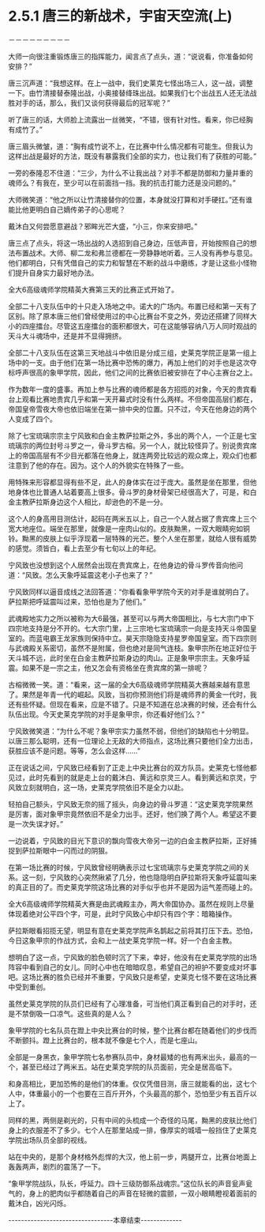 # 2.5.1 唐三的新战术，宇宙天空流(上)
－－－－－－－－－

  大师一向很注重锻炼唐三的指挥能力，闻言点了点头，道：“说说看，你准备如何安排？”

  唐三沉声道：“我想这样。在上一战中，我们史莱克七怪出场三人，这一战，调整一下。由竹清接替泰隆出战，小奥接替绛珠出战。如果我们七个出战五人还无法战胜对手的话，那么，我们又谈何获得最后的冠军呢？”

  听了唐三的话，大师脸上流露出一丝微笑，“不错，很有针对性。看来，你已经胸有成竹了。”

  唐三眉头微皱，道：“胸有成竹说不上，在比赛中什么情况都有可能生。但我认为这样出战是最好的方法，既没有暴露我们全部的实力，也让我们有了获胜的可能。”

  一旁的泰隆忍不住道：“三少，为什么不让我出战？对手不都是防御和力量并重的魂师么？有我在，至少可以在前面挡一挡。我的抗击打能力还是没问题的。”

  大师微笑道：“他之所以让竹清接替你的位置，本身就没打算和对手硬扛。”还有谁能比他更明白自己嫡传弟子的心思呢？

  戴沐白又何尝愿意避战？邪眸光芒大盛，“小三，你来安排吧。”

  唐三点了点头，将这一场出战的人选招到自己身边，压低声音，开始按照自己的想法布置战术。大师、柳二龙和弗兰德都在一旁静静地听着。三人没有再参与意见。他们都明白，只有凭借自己的实力和智慧在不断的战斗中磨练，才是让这些小怪物们提升自身实力最好地办法。

  全大6高级魂师学院精英大赛第三天的比赛正式开始了。

  全部二十八支队伍中的十只走入场地之中。诺大的广场内。布置已经和第一天有了区别。除了原本唐三他们曾经使用过的中心比赛台不变之外，旁边还搭建了同样大小的四座擂台。尽管这五座擂台的面积都很大，可在这能够容纳八万人同时观战的天斗大斗魂场中，还是并不显得拥挤。

  全部二十八支队伍在这第三天地战斗中依旧是分成三组，史莱克学院正是第一组上场中的一支。由于他们在第一场比赛中恐怖的爆力，再加上他们的对手也是这次夺标呼声很高的象甲学院，因此，他们之间的比赛依旧被安排在了中心主赛台之上。

  作为数年一度的盛事。再加上参与比赛的魂师都是各方招揽的对象，今天的贵宾看台上观看比赛地贵宾几乎和第一天开幕式时没有什么两样。不但帝国高层们都在，帝国皇帝雪夜大帝也依旧端坐在第一排中央的位置。只不过，今天在他身边的两个人变成了四个。

  除了七宝琉璃宗宗主宁风致和白金主教萨拉斯之外，多出的两个人，一个正是七宝琉璃宗的两位封号斗罗之一，骨斗罗古榕。另一个人，就比较怪异了。别说贵宾席上的帝国高层有不少目光都落在他身上，就连两旁比较远的观众席上，观众们也都注意到了他的存在。因为。这个人的外貌实在特殊了一些。

  用特殊来形容都显得有些不足，此人的身体实在过于庞大。虽然是坐在那里，但他地身体也比普通人站着要高上很多。骨斗罗的身材骨架已经很高大了，可是，和白金主教萨拉斯身边这个人相比，却逊色的不是一分。

  这个人的身高用目测估计，起码在两米五以上，自己一个人就占据了贵宾席上三个宽大地座位。端坐在那里，就像是一座肉山似的。皮肤黝黑，一双大眼睛宛如铜铃。黝黑的皮肤上似乎浮现着一层特殊的光芒。整个人坐在那里，就给人很有威势的感觉。须皆白，看上去至少有七旬以上的年纪。

  宁风致也没想到这个人居然会出现在贵宾席上，在他身边的骨斗罗传音向他问道：“风致。怎么天象呼延震这老小子也来了？”

  宁风致同样以逼音成线之法回答道：“你看看象甲学院今天的对手是谁就明白了。萨拉斯把呼延震叫过来，恐怕也是为了他们。”

  武魂殿地实力之所以被称为大6最强，甚至可以与两大帝国相比，与七大宗门中下四宗地支持是分不开的。七大宗门里，上三宗地七宝琉璃宗一向是支持天斗帝国皇室的。而蓝电霸王龙家族则保持中立。昊天宗隐隐支持星罗帝国皇室。而下四宗则与武魂殿关系密切，虽然不是附属，但也绝对是同气连枝。象甲宗所在地正好位于天斗城不远，此时坐在白金主教萨拉斯身边的肉山。正是象甲宗宗主。天象呼延震。如果不是一宗之主，他又怎会有资格坐在贵宾席的第一排呢？

  古榕微微一笑。道：“看来，这一届的全大6高级魂师学院精英大赛越来越有意思了。果然是年青一代的崛起。风致，当初你预测他们将是魂师界的黄金一代时，我还有些怀疑。但现在看来，应是不错了。只是不知道在总决赛的时候，还会有什么队伍出现。今天史莱克学院的对手是象甲宗，你还看好他们么？”

  宁风致微笑道：“为什么不呢？象甲宗实力虽然不弱，但他们的缺陷也十分明显。以唐三那么聪明，还有一位理论上无敌的大师指点，这场比赛只要他们全力出击，获胜应该不是问题。等等，怎么会这样……”

  正在说话之间，宁风致已经看到了正走上中央比赛台的双方队员。史莱克七怪他都见过，此时先看到的就是走上台的戴沐白、黄远和京灵三人。看到黄远和京灵，宁风致立刻就明白，这一场，史莱克学院依旧不是全力以赴。

  轻拍自己额头，宁风致无奈的摇了摇头，向身边的骨斗罗道：“这史莱克学院果然是厉害，面对象甲宗竟然依旧不是全力出手。还好，他们换了两个人。希望这不要是一次失误才好。”

  一边说着，宁风致的目光下意识的飘向雪夜大帝另一边的白金主教萨拉斯，正好捕捉到萨拉斯眼中一闪而过的阴狠。

  在第一场比赛的时候，宁风致曾经明确表示过七宝琉璃宗与史莱克学院之间的关系。这一刻，宁风致的心突然揪紧了几分，他也隐隐明白萨拉斯将天象呼延震叫来的真正目的了。而史莱克学院这场比赛的对手似乎也并不是因为运气差而碰上的。

  全大6高级魂师学院精英大赛是由武魂殿主办，两大帝国协办。虽然在规则上尽量体现着绝对公平四个字，可是，此时宁风致心中却只有四个字：暗箱操作。

  萨拉斯眼看招揽无望，明显有意在史莱克学院声名鹊起之前将其打压下去。恐怕，今日这象甲宗的作战方式，会和上一战史莱克学院一样。好一个白金主教。

  想明白了这一点，宁风致的脸色顿时沉了下来，幸好，他没有在史莱克学院的出场阵容中看到自己的女儿。同时心中也在暗暗叹息，希望自己的袒护不要变成对坏事吧。这场比赛的胜负已经并不重要，宁风致只是希望，史莱克七怪不要在这场比赛中受到重创。

  虽然史莱克学院的队员们已经有了心理准备，可当他们真正看到自己的对手时，还是不禁倒吸一口凉气。这些真的是人么？

  象甲学院的七名队员在蹬上中央比赛台的时候，整个比赛台都在随着他们的步伐而不断颤抖。蹬上比赛台的，根本就不像是七个人，而是七座山。

  全部是一身黑衣，象甲学院七名参赛队员中，身材最矮的也有两米出头，最高的一个，甚至已经过了两米五。站在史莱克学院的队员面前，完全是居高临下。

  和身高相比，更加恐怖的是他们的体重。仅仅凭借目测，唐三就能看的出，这七个人中，体重最小的一个也要在三百斤开外，个头最高的那个，恐怕至少有五百斤以上了。

  同样的黑，两侧是剃光的，只有中间的头梳成一个奇怪的马尾，黝黑的皮肤比他们身上的衣服差不了多少。七个人在那里站成一排，像厚实的城墙一般挡住了史莱克学院出场队员全部的视线。

  站在中央的，是那个身材格外彪悍的大汉，他上前一步，两腿开立，比赛台地面上轰轰两声，剧烈的震荡了一下。

  “象甲学院战队，队长，呼延力。四十三级防御系战魂宗。”这位队长的声音瓮声瓮气的，身上的肥肉似乎都随着自己的声音在轻微的震颤，一双小眼睛瞪视着面前的戴沐白，凶光闪烁。


---------------------------------本章结束-------------
